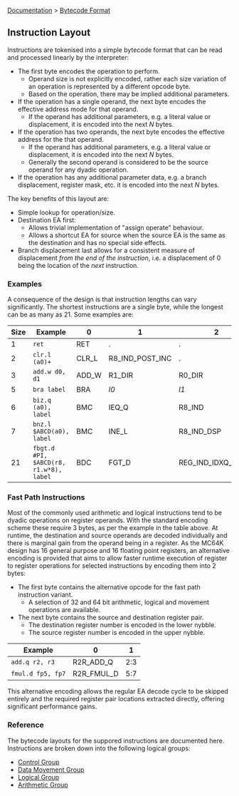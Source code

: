 [Documentation](../README.md) > [Bytecode Format](./README.md)

## Instruction Layout

Instructions are tokenised into a simple bytecode format that can be read and processed linearly by the interpreter:

* The first byte encodes the operation to perform.
    - Operand size is not explicitly encoded, rather each size variation of an operation is represented by a different opcode byte.
    - Based on the operation, there may be implied additional parameters.
* If the operation has a single operand, the next byte encodes the effective address mode for that operand.
    - If the operand has additional parameters, e.g. a literal value or displacement, it is encoded into the next _N_ bytes.
* If the operation has two operands, the next byte encodes the effective address for the that operand.
    - If the operand has additional parameters, e.g. a literal value or displacement, it is encoded into the next _N_ bytes.
    - Generally the second operand is considered to be the source operand for any dyadic operation.
* If the operation has any additional parameter data, e.g. a branch displacement, register mask, etc. it is encoded into the next _N_ bytes.

The key benefits of this layout are:

* Simple lookup for operation/size.
* Destination EA first:
    - Allows trivial implementation of "assign operate" behaviour.
    - Allows a shortcut EA for source when the source EA is the same as the destination and has no special side effects.
* Branch displacement last allows for a consistent measure of displacement _from the end of the instruction_, i.e. a displacement of 0 being the location of the _next_ instruction.

### Examples

A consequence of the design is that instruction lengths can vary significantly. The shortest instructions are a single byte, while the longest can be as many as 21. Some examples are:

| Size | Example | 0 | 1 | 2 | 3 | 4 | 5 | 6 | 7 | 8 | 9 | 10 | 11 | 12 | 13 | 14 | 15 | 16 | 17 | 18 | 19 | 20 |
| - | - | - | - | - | - | - | - | - | - | - | - | - | - | - | - | - | - | - | - | - | - | - |
| 1 | `ret` | RET | . | . | . | . | . | . | . | . | . | . | . | . | . | . | . | . | . | . | . |. |
| 2 | `clr.l (a0)+` | CLR_L | R8_IND_POST_INC | . | . | . | . | . | . | . | . | . | . | . | . | . | . | . | . | . | . | . |
| 3 | `add.w d0, d1` | ADD_W | R1_DIR | R0_DIR | . | . | . | . | . | . | . | . | . | . | . | . | . | . | . | . | . | . |
| 5 | `bra label` | BRA | *l0* | *l1* | *l2* | *l3* | . | . | . | . | . | . | . | . | . | . | . | . | . | . | . | . |
| 6 | `biz.q (a0), label` | BMC | IEQ_Q | R8_IND | *l0*  | *l1* | *l2*  | *l3* | . | . | . | . | . | . | . | . | . | . | . | . | . | . |
| 7 | `bnz.l $ABCD(a0), label` | BMC | INE_L | R8_IND_DSP | 0xCD | 0xAB | 0x00 | 0x00 | *l0*  | *l1* | *l2*  | *l3* | . | . | . | . | . | . | . | . | . | . |
| 21 | `fbgt.d #PI, $ABCD(r8, r1.w*8), label` | BDC | FGT_D | REG_IND_IDXQ_8_DSP | 8:1 | 0xCD | 0xAB | 0x00 | 0x00 | FLT_IMM_DOUBLE | *PI* | *PI* | *PI* | *PI* | *PI* | *PI* | *PI* | *PI* | *l0*  | *l1* | *l2* | *l3* |

### Fast Path Instructions

Most of the commonly used arithmetic and logical instructions tend to be dyadic operations on register operands. With the standard encoding scheme these require 3 bytes, as per the example in the table above. At runtime, the destination and source operands are decoded individually and there is marginal gain from the operand being in a register. As the MC64K design has 16 general purpose and 16 floating point registers, an alternative encoding is provided that aims to allow faster runtime execution of register to register operations for selected instructions by encoding them into 2 bytes:

* The first byte contains the alternative opcode for the fast path instruction variant.
    - A selection of 32 and 64 bit arithmetic, logical and movement operations are available.
* The next byte contains the source and destination register pair.
    - The destination register number is encoded in the lower nybble.
    - The source register number is encoded in the upper nybble.

| Example | 0 | 1 |
| - | - | - |
| `add.q r2, r3` | R2R_ADD_Q | 2:3 |
| `fmul.d fp5, fp7` | R2R_FMUL_D | 5:7 |

This alternative encoding allows the regular EA decode cycle to be skipped entirely and the required register pair locations extracted directly, offering significant performance gains.

### Reference

The bytecode layouts for the suppored instructions are documented here. Instructions are broken down into the following logical groups:

* [Control Group](./InstructionsControl.md)
* [Data Movement Group](./InstructionsDataMove.md)
* [Logical Group](./InstructionsLogical.md)
* [Arithmetic Group](./InstructionsArithmetic.md)

